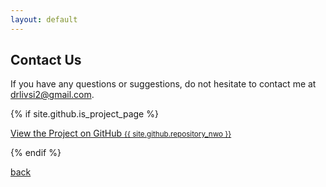 ```yaml
---
layout: default
---
```


## Contact Us

If you have any questions or suggestions, do not hesitate to contact me at drlivsi2@gmail.com.

{% if site.github.is_project_page %}
<p class="view"><a href="{{ site.github.repository_url }}">View the Project on GitHub <small>{{ site.github.repository_nwo }}</small></a></p>
{% endif %}   		

[back](./)